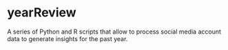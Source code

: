 # yearReview
A series of Python and R scripts that allow to process social media account data to generate insights for the past year.
